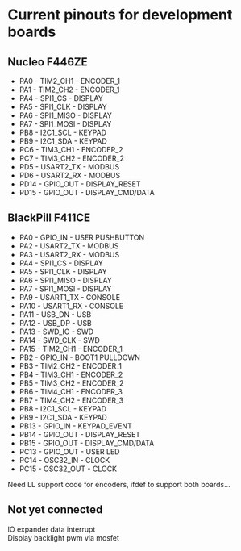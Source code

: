 # Current pinouts for development boards

## Nucleo F446ZE
* PA0  - TIM2_CH1  - ENCODER_1
* PA1  - TIM2_CH2  - ENCODER_1
* PA4  - SPI1_CS   - DISPLAY
* PA5  - SPI1_CLK  - DISPLAY
* PA6  - SPI1_MISO - DISPLAY
* PA7  - SPI1_MOSI - DISPLAY
* PB8  - I2C1_SCL  - KEYPAD
* PB9  - I2C1_SDA  - KEYPAD
* PC6  - TIM3_CH1  - ENCODER_2
* PC7  - TIM3_CH2  - ENCODER_2
* PD5  - USART2_TX - MODBUS
* PD6  - USART2_RX - MODBUS
* PD14 - GPIO_OUT  - DISPLAY_RESET
* PD15 - GPIO_OUT  - DISPLAY_CMD/DATA

## BlackPill F411CE
* PA0  - GPIO_IN   - USER PUSHBUTTON
* PA2  - USART2_TX - MODBUS
* PA3  - USART2_RX - MODBUS
* PA4  - SPI1_CS   - DISPLAY
* PA5  - SPI1_CLK  - DISPLAY
* PA6  - SPI1_MISO - DISPLAY
* PA7  - SPI1_MOSI - DISPLAY
* PA9  - USART1_TX - CONSOLE
* PA10 - USART1_RX - CONSOLE
* PA11 - USB_DN    - USB
* PA12 - USB_DP    - USB
* PA13 - SWD_IO    - SWD
* PA14 - SWD_CLK   - SWD
* PA15 - TIM2_CH1  - ENCODER_1
* PB2  - GPIO_IN   - BOOT1 PULLDOWN
* PB3  - TIM2_CH2  - ENCODER_1
* PB4  - TIM3_CH1  - ENCODER_2
* PB5  - TIM3_CH2  - ENCODER_2
* PB6  - TIM4_CH1  - ENCODER_3
* PB7  - TIM4_CH2  - ENCODER_3
* PB8  - I2C1_SCL  - KEYPAD
* PB9  - I2C1_SDA  - KEYPAD
* PB13 - GPIO_IN   - KEYPAD_EVENT
* PB14 - GPIO_OUT  - DISPLAY_RESET
* PB15 - GPIO_OUT  - DISPLAY_CMD/DATA
* PC13 - GPIO_OUT  - USER LED
* PC14 - OSC32_IN  - CLOCK
* PC15 - OSC32_OUT - CLOCK

Need LL support code for encoders, ifdef to support both boards...

## Not yet connected
IO expander data interrupt  
Display backlight pwm via mosfet
